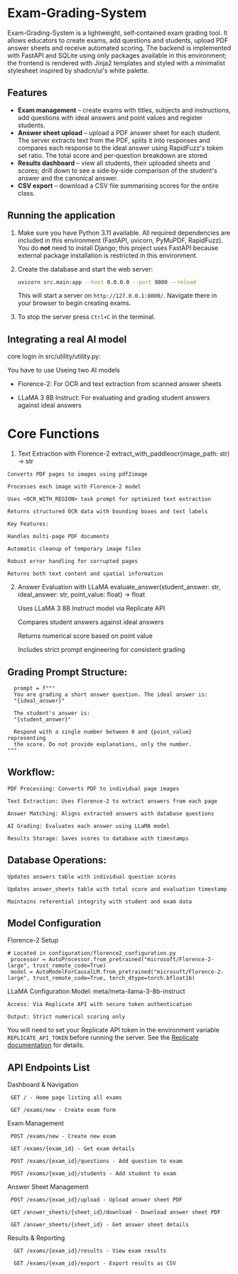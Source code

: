 # Exam-Grading-System

Exam-Grading-System is a lightweight, self‑contained exam grading tool.  It
allows educators to create exams, add questions and students, upload
PDF answer sheets and receive automated scoring.  The backend is
implemented with FastAPI and SQLite using only packages available in
this environment; the frontend is rendered with Jinja2 templates and
styled with a minimalist stylesheet inspired by shadcn/ui's white
palette.

## Features

* **Exam management** – create exams with titles, subjects and
  instructions, add questions with ideal answers and point values and
  register students.
* **Answer sheet upload** – upload a PDF answer sheet for each
  student.  The server extracts text from the PDF, splits it into
  responses and compares each response to the ideal answer using
  RapidFuzz's token set ratio.  The total score and per‑question
  breakdown are stored.
* **Results dashboard** – view all students, their uploaded sheets
  and scores; drill down to see a side‑by‑side comparison of the
  student's answer and the canonical answer.
* **CSV export** – download a CSV file summarising scores for the
  entire class.

## Running the application

1.  Make sure you have Python 3.11 available.  All required
    dependencies are included in this environment (FastAPI, uvicorn,
    PyMuPDF, RapidFuzz).  You do **not** need to install Django; this
    project uses FastAPI because external package installation is
    restricted in this environment.
2.  Create the database and start the web server:

    ```bash
    uvicorn src.main:app --host 0.0.0.0 --port 8000 --reload
    ```

    This will start a server on `http://127.0.0.1:8000/`.  Navigate
    there in your browser to begin creating exams.

3.  To stop the server press `Ctrl+C` in the terminal.

## Integrating a real AI model

core login in src/utility/utility.py:

You have to use Useing two AI models 

   * Florence-2: For OCR and text extraction from scanned answer sheets

   * LLaMA 3 8B Instruct: For evaluating and grading student answers against ideal answers


# Core Functions
  1. Text Extraction with Florence-2
    extract_with_paddleocr(image_path: str) -> str

    Converts PDF pages to images using pdf2image

    Processes each image with Florence-2 model

    Uses <OCR_WITH_REGION> task prompt for optimized text extraction

    Returns structured OCR data with bounding boxes and text labels

    Key Features:

    Handles multi-page PDF documents

    Automatic cleanup of temporary image files

    Robust error handling for corrupted pages

    Returns both text content and spatial information

2. Answer Evaluation with LLaMA
    evaluate_answer(student_answer: str, ideal_answer: str, point_value: float) -> float

    Uses LLaMA 3 8B Instruct model via Replicate API

    Compares student answers against ideal answers

    Returns numerical score based on point value

    Includes strict prompt engineering for consistent grading

## Grading Prompt Structure:
```
  prompt = f"""
  You are grading a short answer question. The ideal answer is:
  "{ideal_answer}"

  The student's answer is:
  "{student_answer}"

  Respond with a single number between 0 and {point_value} representing
  the score. Do not provide explanations, only the number.
"""
```

## Workflow:

    PDF Processing: Converts PDF to individual page images

    Text Extraction: Uses Florence-2 to extract answers from each page

    Answer Matching: Aligns extracted answers with database questions

    AI Grading: Evaluates each answer using LLaMA model

    Results Storage: Saves scores to database with timestamps

## Database Operations:

    Updates answers table with individual question scores

    Updates answer_sheets table with total score and evaluation timestamp

    Maintains referential integrity with student and exam data

## Model Configuration
   
   Florence-2 Setup
   ```
   # Located in configuration/florence2_configuration.py
    processor = AutoProcessor.from_pretrained("microsoft/Florence-2-large", trust_remote_code=True)
    model = AutoModelForCausalLM.from_pretrained("microsoft/Florence-2-large", trust_remote_code=True, torch_dtype=torch.bfloat16)
   ```
   LLaMA Configuration
    Model: meta/meta-llama-3-8b-instruct

    Access: Via Replicate API with secure token authentication

    Output: Strict numerical scoring only


You will need to set your Replicate API token in the environment
variable `REPLICATE_API_TOKEN` before running the server.  See the
[Replicate documentation](https://replicate.com) for details.


## API Endpoints List
   Dashboard & Navigation
   ```
    GET / - Home page listing all exams

    GET /exams/new - Create exam form
   ``` 

   Exam Management
   ```
    POST /exams/new - Create new exam

    GET /exams/{exam_id} - Get exam details

    POST /exams/{exam_id}/questions - Add question to exam

    POST /exams/{exam_id}/students - Add student to exam
   ```

   Answer Sheet Management
   ```
    POST /exams/{exam_id}/upload - Upload answer sheet PDF

    GET /answer_sheets/{sheet_id}/download - Download answer sheet PDF

    GET /answer_sheets/{sheet_id} - Get answer sheet details
   ```

   Results & Reporting
  ```
    GET /exams/{exam_id}/results - View exam results

    GET /exams/{exam_id}/export - Export results as CSV
  ```

